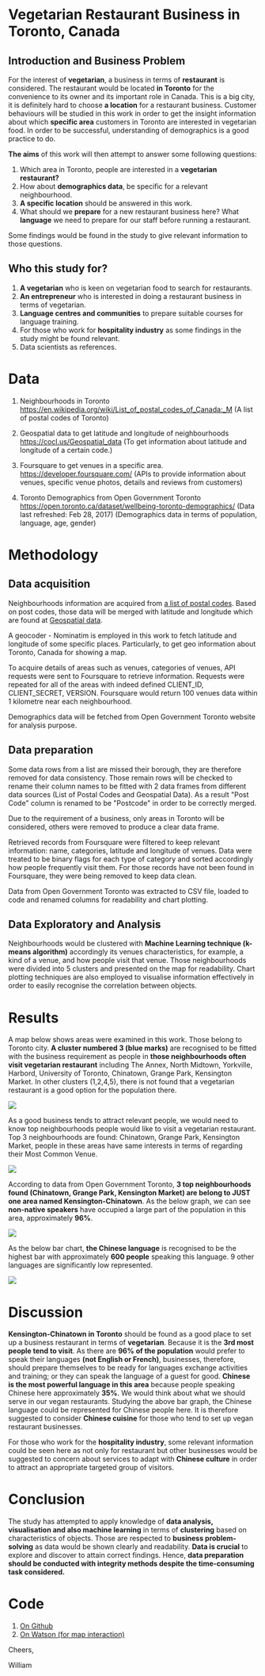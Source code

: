 # Vegetarian Restaurant Business in Toronto, Canada

## Introduction and Business Problem

For the interest of __vegetarian__, a business in terms of __restaurant__ is considered. The restaurant would be located __in Toronto__ for the convenience to its owner and its important role in Canada. This is a big city, it is definitely hard to choose __a location__ for a restaurant business. Customer behaviours will be studied in this work in order to get the insight information about which __specific area__ customers in Toronto are interested in vegetarian food. In order to be successful, understanding of demographics is a good practice to do. 

__The aims__ of this work will then attempt to answer some following questions:

1. Which area in Toronto, people are interested in a __vegetarian restaurant?__
1. How about __demographics data__, be specific for a relevant neighbourhood.
1. __A specific location__ should be answered in this work.
1. What should we __prepare__ for a new restaurant business here? What __language__ we need to prepare for our staff before running a restaurant.

Some findings would be found in the study to give relevant information to those questions.

## Who this study for?

1. __A vegetarian__ who is keen on vegetarian food to search for restaurants.
1. __An entrepreneur__ who is interested in doing a restaurant business in terms of vegetarian.
1. __Language centres and communities__ to prepare suitable courses for language training. 
1. For those who work for __hospitality industry__ as some findings in the study might be found relevant.
1. Data scientists as references.

# Data

1. Neighbourhoods in Toronto
https://en.wikipedia.org/wiki/List_of_postal_codes_of_Canada:_M (A list of postal codes of Toronto)

2. Geospatial data to get latitude and longitude of neighbourhoods
https://cocl.us/Geospatial_data (To get information about latitude and longitude of a certain code.)

3. Foursquare to get venues in a specific area. 
https://developer.foursquare.com/ (APIs to provide information about venues, specific venue photos, details and reviews from customers)

4. Toronto Demographics from Open Government Toronto
https://open.toronto.ca/dataset/wellbeing-toronto-demographics/ (Data last refreshed: Feb 28, 2017) (Demographics data in terms of population, language, age, gender)

# Methodology

## Data acquisition

Neighbourhoods information are acquired from <a href="https://en.wikipedia.org/wiki/List_of_postal_codes_of_Canada:_M">a list of postal codes</a>. Based on post codes, those data will be merged with latitude and longitude which are found at <a href="https://cocl.us/Geospatial_data">Geospatial data</a>.

A geocoder - Nominatim is employed in this work to fetch latitude and longitude of some specific places. Particularly, to get geo information about Toronto, Canada for showing a map.

To acquire details of areas such as venues, categories of venues, API requests were sent to Foursquare to retrieve information. Requests were repeated for all of the areas with indeed defined CLIENT_ID, CLIENT_SECRET, VERSION. Foursquare would return 100 venues data within 1 kilometre near each neighbourhood.

Demographics data will be fetched from Open Government Toronto website for analysis purpose. 


## Data preparation

Some data rows from a list are missed their borough, they are therefore removed for data consistency. Those remain rows will be checked to rename their column names to be fitted with 2 data frames from different data sources (List of Postal Codes and Geospatial Data). As a result "Post Code" column is renamed to be "Postcode" in order to be correctly merged. 

Due to the requirement of a business, only areas in Toronto will be considered, others were removed to produce a clear data frame. 

Retrieved records from Foursquare were filtered to keep relevant information: name, categories, latitude and longitude of venues. Data were treated to be binary flags for each type of category and sorted accordingly how people frequently visit them. For those records have not been found in Foursquare, they were being removed to keep data clean. 

Data from Open Government Toronto was extracted to CSV file, loaded to code and renamed columns for readability and chart plotting.


## Data Exploratory and Analysis

Neighbourhoods would be clustered with __Machine Learning technique (k-means algorithm)__ accordingly its venues characteristics, for example, a kind of a venue, and how people visit that venue. Those neighbourhoods were divided into 5 clusters and presented on the map for readability. Chart plotting techniques are also employed to visualise information effectively in order to easily recognise the correlation between objects.

# Results

A map below shows areas were examined in this work. Those belong to Toronto city. __A cluster numbered 3 (blue marks)__ are recognised to be fitted with the business requirement as people in __those neighbourhoods often visit vegetarian restaurant__ including The Annex, North Midtown, Yorkville, Harbord, University of Toronto, Chinatown, Grange Park, Kensington Market. In other clusters (1,2,4,5), there is not found that a vegetarian restaurant is a good option for the population there. 

<img src="https://github.com/wil-di-venezia/applied-data-science/blob/master/assets/map.png" />

As a good business tends to attract relevant people, we would need to know top neighbourhoods people would like to visit a vegetarian restaurant. Top 3 neighbourhoods are found: Chinatown, Grange Park, Kensington Market, people in these areas have same interests in terms of regarding their Most Common Venue. 

<img src="https://github.com/wil-di-venezia/applied-data-science/blob/master/assets/top_vegan_restaurant_venues.png" />

According to data from Open Government Toronto, __3 top neighbourhoods found (Chinatown, Grange Park, Kensington Market) are belong to JUST one area named Kensington-Chinatown__. As the below graph, we can see __non-native speakers__ have occupied a large part of the population in this area, approximately __96%__. 

<img src="https://github.com/wil-di-venezia/applied-data-science/blob/master/assets/population.png" />

As the below bar chart, __the Chinese language__ is recognised to be the highest bar with approximately __600 people__ speaking this language. 9 other languages are significantly low represented. 

<img src="https://github.com/wil-di-venezia/applied-data-science/blob/master/assets/languages.png" />

# Discussion

__Kensington-Chinatown in Toronto__ should be found as a good place to set up a business restaurant in terms of __vegetarian__. Because it is the __3rd most people tend to visit__. As there are __96% of the population__ would prefer to speak their languages __(not English or French)__, businesses, therefore, should prepare themselves to be ready for languages exchange activities and training; or they can speak the language of a guest for good. __Chinese is the most powerful language in this area__ because people speaking Chinese here approximately __35%__. We would think about what we should serve in our vegan restaurants. Studying the above bar graph, the Chinese language could be represented for Chinese people here. It is therefore suggested to consider __Chinese cuisine__ for those who tend to set up vegan restaurant businesses.

For those who work for the __hospitality industry__, some relevant information could be seen here as not only for restaurant but other businesses would be suggested to concern about services to adapt with __Chinese culture__ in order to attract an appropriate targeted group of visitors.

# Conclusion 

The study has attempted to apply knowledge of __data analysis, visualisation and also machine learning__ in terms of __clustering__ based on characteristics of objects. Those are respected to __business problem-solving__ as data would be shown clearly and readability. __Data is crucial__ to explore and discover to attain correct findings. Hence, __data preparation should be conducted with integrity methods despite the time-consuming task considered.__

# Code

1. <a href="https://github.com/wil-di-venezia/applied-data-science/blob/master/Vegan%20Restaurant%20Business.ipynb">On Github</a>
2. <a href="https://dataplatform.cloud.ibm.com/analytics/notebooks/v2/49019a00-7098-4519-a897-fd3dfea6f686/view?access_token=b415f035bea1398b0dbed10c06451d4acde15221b1200effb4b4cbba49957f66">On Watson (for map interaction)</a>

Cheers,

William
